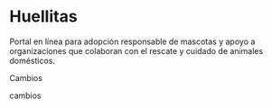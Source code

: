 # Huellitas

Portal en línea para adopción responsable de mascotas y apoyo a organizaciones que colaboran con el rescate y cuidado de animales domésticos.

Cambios

cambios
